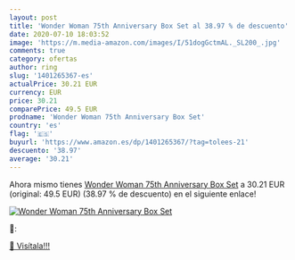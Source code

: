 ```yaml
---
layout: post
title: 'Wonder Woman 75th Anniversary Box Set al 38.97 % de descuento'
date: 2020-07-10 18:03:52
image: 'https://m.media-amazon.com/images/I/51dogGctmAL._SL200_.jpg'
comments: true
category: ofertas
author: ring
slug: '1401265367-es'
actualPrice: 30.21 EUR
currency: EUR
price: 30.21
comparePrice: 49.5 EUR
prodname: 'Wonder Woman 75th Anniversary Box Set'
country: 'es'
flag: '🇪🇸'
buyurl: 'https://www.amazon.es/dp/1401265367/?tag=tolees-21'
descuento: '38.97'
average: '30.21'
---
```


Ahora mismo tienes [Wonder Woman 75th Anniversary Box Set](https://www.amazon.es/dp/1401265367/?tag=tolees-21) a 30.21 EUR (original: 49.5 EUR) (38.97 %  de descuento) en el siguiente enlace!

[![Wonder Woman 75th Anniversary Box Set](https://m.media-amazon.com/images/I/51dogGctmAL._SL200_.jpg)](https://www.amazon.es/dp/1401265367/?tag=tolees-21)

🔎:


[🛒 Visítala!!!](https://www.amazon.es/dp/1401265367/?tag=tolees-21)
